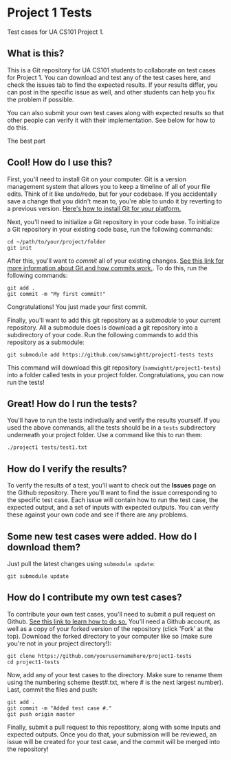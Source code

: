 # Project 1 Tests
Test cases for UA CS101 Project 1.

## What is this? 

This is a Git repository for UA CS101 students to collaborate on test cases for Project 1. You can download and test any of the test cases here, and check the issues tab to find the expected results. If your results differ, you can post in the specific issue as well, and other students can help you fix the problem if possible. 

You can also submit your own test cases along with expected results so that other people can verify it with their implementation. See below for how to do this.

The best part 

## Cool! How do I use this?

First, you'll need to install Git on your computer. Git is a version management system that allows you to keep a timeline of all of your file edits. Think of it like undo/redo, but for your codebase. If you accidentally save a change that you didn't mean to, you're able to undo it by reverting to a previous version. [Here's how to install Git for your platform.](https://git-scm.com/book/en/v2/Getting-Started-Installing-Git)

Next, you'll need to initialize a Git repository in your code base. To initialize a Git repository in your existing code base, run the following commands:

    cd ~/path/to/your/project/folder
    git init

After this, you'll want to *commit* all of your existing changes. [See this link for more information about Git and how commits work.](https://medium.freecodecamp.org/what-is-git-and-how-to-use-it-c341b049ae61). To do this, run the following commands:

    git add .
    git commit -m "My first commit!"
    
Congratulations! You just made your first commit. 

Finally, you'll want to add this git repository as a *submodule* to your current repository. All a submodule does is download a git repository into a subdirectory of your code. Run the following commands to add this repository as a submodule:

    git submodule add https://github.com/samwightt/project1-tests tests

This command will download this git repository (`samwightt/project1-tests`) into a folder called tests in your project folder. Congratulations, you can now run the tests!

## Great! How do I run the tests?

You'll have to run the tests indivdually and verify the results yourself. If you used the above commands, all the tests should be in a `tests` subdirectory underneath your project folder. Use a command like this to run them:

    ./project1 tests/test1.txt

## How do I verify the results?

To verify the results of a test, you'll want to check out the **Issues** page on the Github repository. There you'll want to find the issue corresponding to the specific test case. Each issue will contain how to run the test case, the expected output, and a set of inputs with expected outputs. You can verify these against your own code and see if there are any problems.

## Some new test cases were added. How do I download them?

Just pull the latest changes using `submodule update`:

    git submodule update

## How do I contribute my own test cases?

To contribute your own test cases, you'll need to submit a pull request on Github. [See this link to learn how to do so.](http://oss-watch.ac.uk/resources/pullrequest) You'll need a Github account, as well as a copy of your forked version of the repository (click 'Fork' at the top). Download the forked directory to your computer like so (make sure you're not in your project directory!):

    git clone https://github.com/yourusernamehere/project1-tests
    cd project1-tests

Now, add any of your test cases to the directory. Make sure to rename them using the numbering scheme (test#.txt, where # is the next largest number). Last, commit the files and push:

    git add .
    git commit -m "Added test case #."
    git push origin master

Finally, submit a pull request to this repostitory, along with some inputs and expected outputs. Once you do that, your submission will be reviewed, an issue will be created for your test case, and the commit will be merged into the repository!
